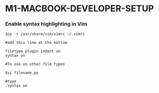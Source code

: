 # M1-MACBOOK-DEVELOPER-SETUP

### Enable syntax highlighting in Vim
```
$cp -r /usr/share/vim/vimrc ~/.vimrc

#add this line at the bottom

filetype plugin indent on
syntax on
```
```
#To use on other file types

$vi filename.py

#type 
:syntax on
```

